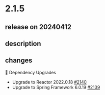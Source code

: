 # 2.1.5

## release on 20240412

## description

## changes

🔨 Dependency Upgrades

* Upgrade to Reactor 2022.0.18 <a href="https://github.com/spring-projects/spring-hateoas/issues/2140" data-hovercard-type="issue" data-hovercard-url="/spring-projects/spring-hateoas/issues/2140/hovercard">#2140</a>
* Upgrade to Spring Framework 6.0.19 <a href="https://github.com/spring-projects/spring-hateoas/issues/2139" data-hovercard-type="issue" data-hovercard-url="/spring-projects/spring-hateoas/issues/2139/hovercard">#2139</a>

